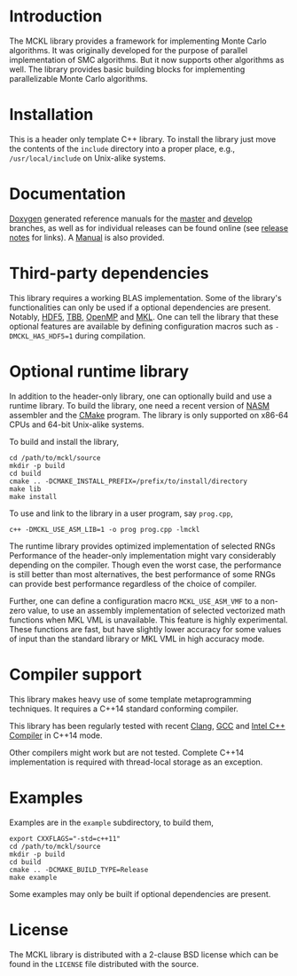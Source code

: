 # Introduction

The MCKL library provides a framework for implementing Monte Carlo algorithms.
It was originally developed for the purpose of parallel implementation of SMC
algorithms. But it now supports other algorithms as well. The library provides
basic building blocks for implementing parallelizable Monte Carlo algorithms.

# Installation

This is a header only template C++ library. To install the library just move
the contents of the `include` directory into a proper place, e.g.,
`/usr/local/include` on Unix-alike systems.

# Documentation

[Doxygen][doxygen] generated reference manuals for the
[master][MCKLDoxygenMaster] and [develop][MCKLDoxygenDevelop] branches, as well
as for individual releases can be found online (see [release
notes][MCKLReleases] for links). A [Manual][MCKLManualMaster] is also provided.

# Third-party dependencies

This library requires a working BLAS implementation. Some of the library's
functionalities can only be used if a optional dependencies are present.
Notably, [HDF5][hdf5], [TBB][tbb], [OpenMP][omp] and [MKL][mkl]. One can tell
the library that these optional features are available by defining
configuration macros such as `-DMCKL_HAS_HDF5=1` during compilation.

# Optional runtime library

In addition to the header-only library, one can optionally build and use a
runtime library. To build the library, one need a recent version of
[NASM][NASM] assembler and the [CMake][CMake] program. The library is only
supported on x86-64 CPUs and 64-bit Unix-alike systems.

To build and install the library,
```
cd /path/to/mckl/source
mkdir -p build
cd build
cmake .. -DCMAKE_INSTALL_PREFIX=/prefix/to/install/directory
make lib
make install
```
To use and link to the library in a user program, say `prog.cpp`,
```
c++ -DMCKL_USE_ASM_LIB=1 -o prog prog.cpp -lmckl
```

The runtime library provides optimized implementation of selected RNGs
Performance of the header-only implementation might vary considerably depending
on the compiler. Though even the worst case, the performance is still better
than most alternatives, the best performance of some RNGs can provide best
performance regardless of the choice of compiler.

Further, one can define a configuration macro `MCKL_USE_ASM_VMF` to a non-zero
value, to use an assembly implementation of selected vectorized math functions
when MKL VML is unavailable. This feature is highly experimental. These
functions are fast, but have slightly lower accuracy for some values of input
than the standard library or MKL VML in high accuracy mode.

# Compiler support

This library makes heavy use of some template metaprogramming techniques. It
requires a C++14 standard conforming compiler.

This library has been regularly tested with recent [Clang][clang], [GCC][gcc]
and [Intel C++ Compiler][icpc] in C++14 mode.

Other compilers might work but are not tested. Complete C++14 implementation is
required with thread-local storage as an exception.

# Examples

Examples are in the `example` subdirectory, to build them,
```
export CXXFLAGS="-std=c++11"
cd /path/to/mckl/source
mkdir -p build
cd build
cmake .. -DCMAKE_BUILD_TYPE=Release
make example
```
Some examples may only be built if optional dependencies are present.

# License

The MCKL library is distributed with a 2-clause BSD license which can be found
in the `LICENSE` file distributed with the source.

[clang]: http://clang.llvm.org
[CMake]: http://www.cmake.org
[doxygen]: http://www.stack.nl/~dimitri/doxygen
[gcc]: http://gcc.gnu.org
[NASM]: http://nasm.us
[hdf5]: http://www.hdfgroup.org
[icpc]: http://software.intel.com/en-us/intel-compilers
[mkl]: https://software.intel.com/en-us/intel-mkl
[omp]: http://www.openmp.org
[tbb]: http://threadingbuildingblocks.org
[MCKLDoxygenDevelop]: http://zhouyan.github.io/MCKLDoc/develop
[MCKLDoxygenMaster]: http://zhouyan.github.io/MCKLDoc/master
[MCKLManualDevelop]: http://zhouyan.github.io/MCKLDoc/develop/manual.pdf
[MCKLManualMaster]: http://zhouyan.github.io/MCKLDoc/master/manual.pdf
[MCKLReleases]: https://github.com/zhouyan/MCKL/releases
